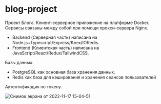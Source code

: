 # blog-project

Проект Блога. Клиент-серверное приложение на платформе Docker.
Сервисы связаны между собой при помощи прокси-сервера Nginx.

<ul>
  <li>Backend (Серверная часть) написана на Node.js+Typescript/Express/Knex/IORedis.</li> 
  <li>Frontend (Клиентская часть) написана на JavaScript/React/Redux/TailwindCSS.</li> 
</ul>


Базы данных: 
  <ul>
    <li>PostgreSQL как основная база хранения данных.</li> 
    <li>Redis как база для кэширования и хранения сеансов пользователей</li> 
  </ul>
Аутентификация по токену.



![Снимок экрана от 2022-11-17 15-04-51](https://user-images.githubusercontent.com/60382252/202444072-6f2c3eb0-e566-475c-b4c7-08386d2365dd.png)
